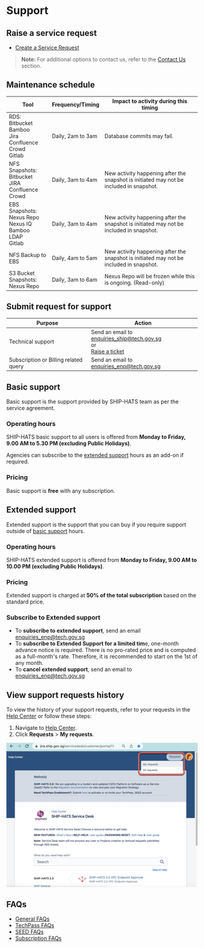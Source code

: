 # Support

<!--**Topics**
- [Raise a service request](#raise-a-service-request)
- [Maintenance schedule](#maintenance-schedule)
- [FAQs](#faqs)
-->


## Raise a service request

- [Create a Service Request](https://jira.ship.gov.sg/servicedesk/customer/portal/11)

> **Note:** For additional options to contact us, refer to the [Contact Us](contact-us) section. 

## Maintenance schedule


| Tool | Frequency/Timing | Impact to activity during this timing |
| --- | --- | --- |
| RDS: </br>Bitbucket</br>Bamboo</br>Jira</br>Confluence</br>Crowd </br>Gitlab | Daily, 2am to 3am |Database commits may fail. |
| NFS Snapshots: </br>Bitbucket </br>JIRA </br>Confluence </br>Crowd | Daily, 3am to 4am |New activity happening after the snapshot is initiated may not be included in snapshot. |
| EBS Snapshots:</br> Nexus Repo </br>Nexus IQ </br>Bamboo </br>LDAP </br>Gitlab | Daily, 3am to 4am | New activity happening after the snapshot is initiated may not be included in snapshot. |
| NFS Backup to EBS | Daily, 4am to 5am | New activity happening after the snapshot is initiated may not be included in snapshot. |
| S3 Bucket Snapshots: </br> Nexus Repo | Daily, 3am to 6am | Nexus Repo will be frozen while this is ongoing. (Read-only) |

## Submit request for support

|Purpose|Action|
|---|---|
|Technical support|Send an email to [enquiries_ship@tech.gov.sg](enquiries_ship@tech.gov.sg) <br>or<br> [Raise a ticket](https://jira.ship.gov.sg/servicedesk/customer/portal/11)
|Subscription or Billing related query|Send an email to [enquiries_enp@tech.gov.sg](enquiries_enp@tech.gov.sg)

<!--For technical support, send an email to [enquiries_ship@tech.gov.sg](enquiries_ship@tech.gov.sg) or submit a ticket on the [SHIP service desk (SSD) portal](https://jira.ship.gov.sg/servicedesk/customer/portal/11). 

If you have a subscription or billing related query, send an email to [enquiries_enp@tech.gov.sg](enquiries_enp@tech.gov.sg).-->

## Basic support

Basic support is the support provided by SHIP-HATS team as per the service agreement.

### Operating hours

SHIP-HATS basic support to all users is offered from **Monday to Friday, 9.00 AM to 5.30 PM (excluding Public Holidays)**.

Agencies can subscribe to the [extended support](#extended-support) hours as an add-on if required.

### Pricing
Basic support is **free** with any subscription.

## Extended support 

Extended support is the support that you can buy if you require support outside of [basic support](#basic-support) hours.

### Operating hours

SHIP-HATS extended support is offered from **Monday to Friday, 9.00 AM to 10.00 PM (excluding Public Holidays)**.

### Pricing

Extended support is charged at **50% of the total subscription** based on the standard price.

### Subscribe to Extended support

- To **subscribe to extended support**, send an email [enquiries_enp@tech.gov.sg](enquiries_enp@tech.gov.sg)
- To **subscribe to Extended Support for a limited tim**e, one-month advance notice is required. There is no pro-rated price and is computed as a full-month's rate. Therefore, it is recommended to start on the 1st of any month.
- To **cancel extended support**, send an email to [enquiries_enp@tech.gov.sg](enquiries_enp@tech.gov.sg) 

## View support requests history 

To view the history of your support requests, refer to your requests in the [Help Center](https://jira.ship.gov.sg/servicedesk/customer/user/requests?status=open) or follow these steps:

1. Navigate to [Help Center](https://jira.ship.gov.sg/servicedesk/customer/portal/11).
1. Click **Requests** > **My requests**.

  ![My requests](./images/support-my-requests.png ':size=70%')

<!--## FAQs


>**Tip:** Click the triangle to view the answer.-->

<!--<details>
  <summary><b> What is basic support?</b></summary><br>

Basic support is the support provided by SHIP-HATS team as per the service agreement.
</details>
<br>

<details>
  <summary><b>What are the operating hours for basic support? </b></summary><br>

SHIP-HATS basic support to all users is offered from Monday to Friday, 9.00 AM to 5.30 PM (excluding Public Holidays).

Agencies can subscribe to the extended support hours as an add-on if required.
</details>
<br>-->
<!--<details>
  <summary><b>What are the operating hours for extended support? </b></summary><br>

SHIP-HATS extended support is offered from Monday to Friday, 9.00 AM to 10.00 PM (excluding Public Holidays).
</details>
<br>-->
<!--<details>
  <summary><b>Is the basic support free? </b></summary><br>

Yes, it is free with any subscription tier.
</details>
<br>-->
<!--<details>
  <summary><b>What are the rates for extended support? </b></summary><br>

Extended support is charged at 50% of the total subscription based on the standard price.
</details>
<br>-->
<!--<details>
  <summary><b>Can I subscribe to Extended Support for a limited time? </b></summary><br>

Yes. A one-month advance notice is required. There is no pro-rated price and is computed as a full-month's rate. Hence, to maximise it is recommended to start on the 1st of any month.
</details>
<br>
<details>
  <summary><b>How do I subscribe to extended support? </b></summary><br>

Email [enquiries_enp@tech.gov.sg](enquiries_enp@tech.gov.sg) to subscribe to the extended support.
</details>
<br>
<details>
  <summary><b>How do I cancel extended support? </b></summary><br>

Email [enquiries_enp@tech.gov.sg](enquiries_enp@tech.gov.sg) to cancel extended support.
</details>
<br>
<details>
  <summary><b>Can I view the history of my support requests? </b></summary><br>

You can refer to your requests on the <a href="https://jira.ship.gov.sg/servicedesk/customer/user/requests?status=open&reporter=all">SSD portal</a>.
</details>
<br>

<details>
  <summary><b> How do I submit my requests for any support required? </b></summary><br>

For technical support, send an email to [enquiries_ship@tech.gov.sg](enquiries_ship@tech.gov.sg) or submit a ticket on the [SHIP service desk (SSD) portal](https://jira.ship.gov.sg/servicedesk/customer/portal/11)</a>. 

If you have a subscription or billing related query, please send an email to enquiries_enp@tech.gov.sg

</details>
<br>-->

## FAQs

- [General FAQs](general-faqs)
- [TechPass FAQs](techpass-faqs)
- [SEED FAQs](seed-faqs)
- [Subscription FAQs](subscription?id=faqs)